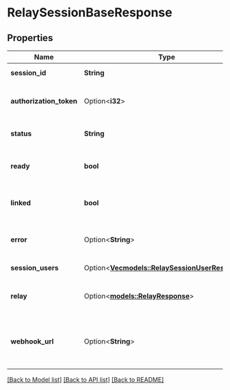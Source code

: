 # RelaySessionBaseResponse

## Properties

Name | Type | Description | Notes
------------ | ------------- | ------------- | -------------
**session_id** | **String** | The session ID | 
**authorization_token** | Option<**i32**> | The authorization token for the session | [optional]
**status** | **String** | The status of the session | 
**ready** | **bool** | If the session is ready to be used | 
**linked** | **bool** | If the session is linked to a relay | 
**error** | Option<**String**> | The error message if the session failed | [optional]
**session_users** | Option<[**Vec<models::RelaySessionUserResponse>**](RelaySessionUserResponse.md)> | List Session Users | [optional]
**relay** | Option<[**models::RelayResponse**](RelayResponse.md)> | The relay details the session is linked to | [optional]
**webhook_url** | Option<**String**> | The webhook URL that we will call once the session is ready | [optional]

[[Back to Model list]](../README.md#documentation-for-models) [[Back to API list]](../README.md#documentation-for-api-endpoints) [[Back to README]](../README.md)


